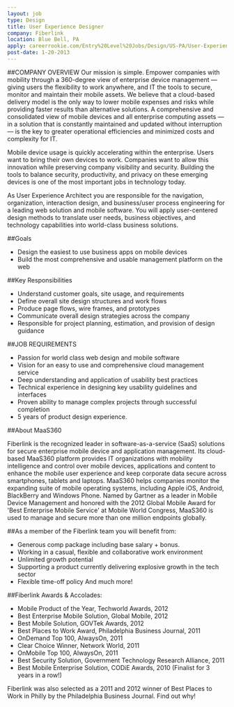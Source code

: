 ```yaml
---
layout: job
type: Design
title: User Experience Designer
company: Fiberlink
location: Blue Bell, PA
apply: careerrookie.com/Entry%20Level%20Jobs/Design/US-PA/User-Experience-Designer/J3J8J16S1BZFQ6JXCH9/?IPath=JRCM&APath=2.21.0.0.0
post-date: 1-20-2013
--- 
```


##COMPANY OVERVIEW 
Our mission is simple. Empower companies with mobility through a 360-degree view of enterprise device management — giving users the flexibility to work anywhere, and IT the tools to secure, monitor and maintain their mobile assets. We believe that a cloud-based delivery model is the only way to lower mobile expenses and risks while providing faster results than alternative solutions. A comprehensive and consolidated view of mobile devices and all enterprise computing assets — in a solution that is constantly maintained and updated without interruption — is the key to greater operational efficiencies and minimized costs and complexity for IT.

Mobile device usage is quickly accelerating within the enterprise. Users want to bring their own devices to work. Companies want to allow this innovation while preserving company visibility and security. Building the tools to balance security, productivity, and privacy on these emerging devices is one of the most important jobs in technology today.

As User Experience Architect you are responsible for the navigation, organization, interaction design, and business/user process engineering for a leading web solution and mobile software. You will apply user-centered design methods to translate user needs, business objectives, and technology capabilities into world-class business solutions.

##Goals
* Design the easiest to use business apps on mobile devices
* Build the most comprehensive and usable management platform on the web

##Key Responsibilities
* Understand customer goals, site usage, and requirements
* Define overall site design structures and work flows
* Produce page flows, wire frames, and prototypes
* Communicate overall design strategies across the company
* Responsible for project planning, estimation, and provision of design guidance

##JOB REQUIREMENTS 
* Passion for world class web design and mobile software
* Vision for an easy to use and comprehensive cloud management service
* Deep understanding and application of usability best practices
* Technical experience in designing key usability guidelines and interfaces
* Proven ability to manage complex projects through successful completion
* 5 years of product design experience.

##About MaaS360

Fiberlink is the recognized leader in software-as-a-service (SaaS) solutions for secure enterprise mobile device and application management. Its cloud-based MaaS360 platform provides IT organizations with mobility intelligence and control over mobile devices, applications and content to enhance the mobile user experience and keep corporate data secure across smartphones, tablets and laptops. MaaS360 helps companies monitor the expanding suite of mobile operating systems, including Apple iOS, Android, BlackBerry and Windows Phone. Named by Gartner as a leader in Mobile Device Management and honored with the 2012 Global Mobile Award for 'Best Enterprise Mobile Service' at Mobile World Congress, MaaS360 is used to manage and secure more than one million endpoints globally.



##As a member of the Fiberlink team you will benefit from: 

* Generous comp package including base salary + bonus.  
* Working in a casual, flexible and collaborative work environment 
* Unlimited growth potential 
* Supporting a product currently delivering explosive growth in the tech sector 
* Flexible time-off policy 
And much more!  


##Fiberlink Awards & Accolades: 

* Mobile Product of the Year, Techworld Awards, 2012 
* Best Enterprise Mobile Solution, Global Mobile, 2012 
* Best Mobile Solution, GOVTek Awards, 2012 
* Best Places to Work Award, Philadelphia Business Journal, 2011 
* OnDemand Top 100, AlwaysOn, 2011 
* Clear Choice Winner, Network World, 2011 
* OnMobile Top 100, AlwaysOn, 2011 
* Best Security Solution, Government Technology Research Alliance, 2011 
* Best Mobile Enterprise Solution, CODiE Awards, 2010 (Finalist for 3 years in a row!)

Fiberlink was also selected as a 2011 and 2012 winner of Best Places to Work in Philly by the Philadelphia Business Journal.  Find out why!